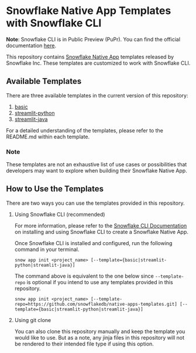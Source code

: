 # Snowflake Native App Templates with Snowflake CLI
**Note**: Snowflake CLI is in Public Preview (PuPr). You can find the official documentation [here](https://docs.snowflake.com/en/developer-guide/snowflake-cli-v2/index).

This repository contains [Snowflake Native App](https://docs.snowflake.com/en/developer-guide/native-apps/native-apps-about) templates released by Snowflake Inc. These templates are customized to work with Snowflake CLI. 

## Available Templates
There are three available templates in the current version of this repository:
1. [basic](./basic/README.md)
2. [streamlit-python](./streamlit-python/README.md)
3. [streamlit-java](./streamlit-java/README.md)

For a detailed understanding of the templates, please refer to the README.md within each template. 

### Note
These templates are not an exhaustive list of use cases or possibilities that developers may want to explore when building their Snowflake Native App. 


## How to Use the Templates

There are two ways you can use the templates provided in this repository. 

1. Using Snowflake CLI (recommended)

    For more information, please refer to the [Snowflake CLI Documentation](https://docs.snowflake.com/en/developer-guide/snowflake-cli-v2/index) on installing and using Snowflake CLI to create a Snowflake Native App. 
    
    Once Snowflake CLI is installed and configured, run the following command in your terminal.
    ```
    snow app init <project_name> [--template={basic|streamlit-python|streamlit-java}]
    ```
    The command above is equivalent to the one below since `--template-repo` is optional if you intend to use any templates provided in this repository.  
    ```
    snow app init <project_name> [--template-repo=https://github.com/snowflakedb/native-apps-templates.git] [--template={basic|streamlit-python|streamlit-java}]
    ```

2. Using git clone

    You can also clone this repository manually and keep the template you would like to use. But as a note, any jinja files in this repository will not be rendered to their intended file type if using this option. 
